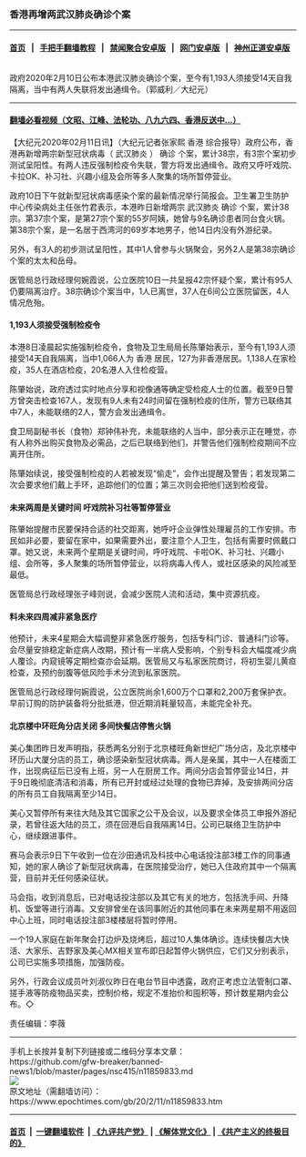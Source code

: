 ### 香港再增两武汉肺炎确诊个案
------------------------

#### [首页](https://github.com/gfw-breaker/banned-news1/blob/master/README.md) &nbsp;&nbsp;|&nbsp;&nbsp; [手把手翻墙教程](https://github.com/gfw-breaker/guides/wiki) &nbsp;&nbsp;|&nbsp;&nbsp; [禁闻聚合安卓版](https://github.com/gfw-breaker/bn-android) &nbsp;&nbsp;|&nbsp;&nbsp; [网门安卓版](https://github.com/oGate2/oGate) &nbsp;&nbsp;|&nbsp;&nbsp; [神州正道安卓版](https://github.com/SzzdOgate/update) 



<div><img alt="" class="aligncenter wp-post-image" src="https://i.epochtimes.com/assets/uploads/2020/02/2002102006561538-600x400.jpg"/>
<div class="red16 caption">
 <p>
  政府2020年2月10日公布本港武汉肺炎确诊个案，至今有1,193人须接受14天自我隔离，当中有两人失联将发出通缉令。（郭威利／大纪元）
 </p>
</div>
</div><hr/>

#### [翻墙必看视频（文昭、江峰、法轮功、八九六四、香港反送中...）](https://github.com/gfw-breaker/banned-news1/blob/master/pages/link3.md)

<div><p>
 【大纪元2020年02月11日讯】（大纪元记者张家熙
 <ok href="https://www.epochtimes.com/gb/tag/%E9%A6%99%E6%B8%AF.html">
  香港
 </ok>
 综合报导）政府公布，香港再新增两宗新型冠状病毒（
 <ok href="https://www.epochtimes.com/gb/tag/%E6%AD%A6%E6%B1%89%E8%82%BA%E7%82%8E.html">
  武汉肺炎
 </ok>
 ）
 <ok href="https://www.epochtimes.com/gb/tag/%E7%A1%AE%E8%AF%8A.html">
  确诊
 </ok>
 个案，累计38宗，有3宗个案初步测试呈阳性。有两人违反强制检疫令失联，警方将发出通缉令。政府又呼吁戏院、卡拉OK、补习社、兴趣小组及会所等多人聚集的场所暂停营业。
</p>
<p>
 政府10日下午就新型冠状病毒感染个案的最新情况举行简报会。卫生署卫生防护中心传染病处主任张竹君表示，本港昨日新增两宗
 <ok href="https://www.epochtimes.com/gb/tag/%E6%AD%A6%E6%B1%89%E8%82%BA%E7%82%8E.html">
  武汉肺炎
 </ok>
 <ok href="https://www.epochtimes.com/gb/tag/%E7%A1%AE%E8%AF%8A.html">
  确诊
 </ok>
 个案，累计38宗。第37宗个案，是第27宗个案的55岁阿姨，她曾与9名确诊患者同台食火锅。第38宗个案，是一名居于西湾河的69岁本地男子，他14日内没有外游纪录。
</p>
<p>
 另外，有3人的初步测试呈阳性，其中1人曾参与火锅聚会，另外2人是第38宗确诊个案的太太和岳母。
</p>
<p>
 医管局总行政经理何婉霞说，公立医院10日一共呈报42宗怀疑个案，累计有95人仍要隔离治疗。38宗确诊个案当中，1人已离世，37人在6间公立医院留医，4人情况危殆。
</p>
<h4>
 1,193人须接受强制检疫令
</h4>
<p>
 本港8日凌晨起实施强制检疫令，食物及卫生局局长陈肇始表示，至今有1,193人须接受14天自我隔离，当中1,066人为
 <ok href="https://www.epochtimes.com/gb/tag/%E9%A6%99%E6%B8%AF.html">
  香港
 </ok>
 居民，127为非香港居民。1,138人在家检疫，35人在酒店检疫，20名港人入住检疫营。
</p>
<p>
 陈肇始说，政府透过实时地点分享和视像通等确定受检疫人士的位置。截至9日警方曾突击检查167人，发现有9人未有24时间留在强制检疫的住所，警方已联络其中7人，未能联络的2人，警方会发出通缉令。
</p>
<p>
 食卫局副秘书长（食物）郑钟伟补充，未能联络的人当中，部分表示正在睡觉，亦有人称外出购买食物及必需品，之后已联络到他们，并警告他们强制检疫期间不应离开住所。
</p>
<p>
 陈肇始续说，接受强制检疫的人若被发现“偷走”，会作出提醒及警告；若发现第二次会要求他们戴上手环，追踪他们的位置；第三次则会把他们送到检疫营。
</p>
<h4>
 未来两周是关键时间 吁戏院补习社等暂停营业
</h4>
<p>
 陈肇始提醒市民要保持合适的社交距离，她呼吁企业弹性处理雇员的工作安排。市民如非必要，要留在家中，如果需要外出，要注意个人卫生，包括有需要时佩戴口罩。她又说，未来两个星期是关键时间，呼吁戏院、卡啦OK、补习社、兴趣小组、会所等，多人聚集的场所暂停营业，以将病毒人传人，或社区感染的风险减至最低。
</p>
<p>
 医管局总行政经理张子峰则说，会减少医院人流和活动，集中资源抗疫。
</p>
<h4>
 料未来四周减非紧急医疗
</h4>
<p>
 他预计，未来4星期会大幅调整非紧急医疗服务，包括专科门诊、普通科门诊等。会尽量安排稳定新症病人改期，预计有一半病人受影响，个别专科会大幅度减少病人覆诊。内窥镜等定期检查亦会延期。医管局又与私家医院商讨，将初生婴儿黄疸检查，及预约剖腹等低风险手术分流到私家医院。
</p>
<p>
 医管局总行政经理何婉霞说，公立医院尚余1,600万个口罩和2,200万套保护衣。早前订购的防护装备将分批抵港，但近期消耗量较高，未能完全补充。
</p>
<h4>
 北京楼中环旺角分店关闭 多间快餐店停售火锅
</h4>
<p>
 美心集团昨日发声明指，获悉两名分别于北京楼旺角新世纪广场分店，及北京楼中环历山大厦分店的员工，确诊感染新型冠状病毒。两人是亲属，其中一人在楼面工作，出现病征后已没有上班，另一人在厨房工作。两间分店会暂停营业14日，并于9日晚彻底清洁和消毒，所有已开封或经过处理的食物已弃掉，及安排两间分店的所有员工自我隔离至少14日。
</p>
<p>
 美心又暂停所有来往大陆及其它国家之公干及会议，以及要求全体员工申报外游纪录，若曾往返大陆的员工，须在回港后自我隔离14日。公司已联络卫生防护中心，继续跟进事件。
</p>
<p>
 赛马会表示9日下午收到一位在沙田通讯及科技中心电话投注部3楼工作的同事通知，她的家人确诊了新型冠状病毒，在医院接受治疗，她已入住政府其中一个隔离营，目前并无任何感染征状。
</p>
<p>
 马会指，收到消息后，已对电话投注部以及其它有关的地方，包括洗手间、升降机、饭堂等进行消毒。又安排曾坐在该同事附近的其他同事在未来两星期不用返回中心上班，同时电话投注部3楼楼层将暂时停用。
</p>
<p>
 一个19人家庭在新年聚会打边炉及烧烤后，超过10人集体确诊。连续快餐店大快活、大家乐、吉野家及美心MX相关宣布即日起暂停火锅供应，它们又分别表示，公司已实施多项措施，加强防疫。
</p>
<p>
 另外，行政会议成员叶刘淑仪昨日在电台节目中透露，政府正考虑立法管制口罩、搓手液等防疫物品买卖，控制价格，规定不准抬价和囤积等，预计数星期内会公布。◇
</p>
<p>
 责任编辑：李薇
</p>
</div>
<hr/>
手机上长按并复制下列链接或二维码分享本文章：<br/>
https://github.com/gfw-breaker/banned-news1/blob/master/pages/nsc415/n11859833.md <br/>
<a href='https://github.com/gfw-breaker/banned-news1/blob/master/pages/nsc415/n11859833.md'><img src='https://github.com/gfw-breaker/banned-news1/blob/master/pages/nsc415/n11859833.md.png'/></a> <br/>
原文地址（需翻墙访问）：https://www.epochtimes.com/gb/20/2/11/n11859833.htm


------------------------
#### [首页](https://github.com/gfw-breaker/banned-news1/blob/master/README.md) &nbsp;|&nbsp; [一键翻墙软件](https://github.com/gfw-breaker/nogfw/blob/master/README.md) &nbsp;| [《九评共产党》](https://github.com/gfw-breaker/9ping.md/blob/master/README.md#九评之一评共产党是什么) | [《解体党文化》](https://github.com/gfw-breaker/jtdwh.md/blob/master/README.md) | [《共产主义的终极目的》](https://github.com/gfw-breaker/gczydzjmd.md/blob/master/README.md)


<img src='http://gfw-breaker.win/banned-news/pages/nsc415/n11859833.md' width='0px' height='0px'/>